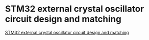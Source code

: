 # STM32 external crystal oscillator circuit design and matching
[STM32 external crystal oscillator circuit design and matching](https://aiwithcloud.com/2022/09/15/stm32_external_crystal_oscillator_circuit_design_and_matching/)